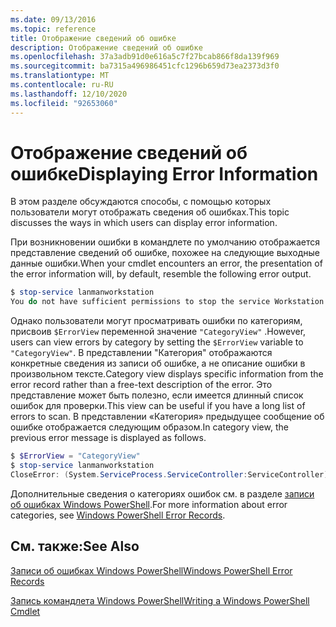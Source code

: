 ```yaml
---
ms.date: 09/13/2016
ms.topic: reference
title: Отображение сведений об ошибке
description: Отображение сведений об ошибке
ms.openlocfilehash: 37a3adb91d0e616a5c7f27bcab866f8da139f969
ms.sourcegitcommit: ba7315a496986451cfc1296b659d73ea2373d3f0
ms.translationtype: MT
ms.contentlocale: ru-RU
ms.lasthandoff: 12/10/2020
ms.locfileid: "92653060"
---
```

# <a name="displaying-error-information"></a><span data-ttu-id="e6bad-103">Отображение сведений об ошибке</span><span class="sxs-lookup"><span data-stu-id="e6bad-103">Displaying Error Information</span></span>

<span data-ttu-id="e6bad-104">В этом разделе обсуждаются способы, с помощью которых пользователи могут отображать сведения об ошибках.</span><span class="sxs-lookup"><span data-stu-id="e6bad-104">This topic discusses the ways in which users can display error information.</span></span>

<span data-ttu-id="e6bad-105">При возникновении ошибки в командлете по умолчанию отображается представление сведений об ошибке, похожее на следующие выходные данные ошибки.</span><span class="sxs-lookup"><span data-stu-id="e6bad-105">When your cmdlet encounters an error, the presentation of the error information will, by default, resemble the following error output.</span></span>

```powershell
$ stop-service lanmanworkstation
You do not have sufficient permissions to stop the service Workstation.
```

<span data-ttu-id="e6bad-106">Однако пользователи могут просматривать ошибки по категориям, присвоив `$ErrorView` переменной значение `"CategoryView"` .</span><span class="sxs-lookup"><span data-stu-id="e6bad-106">However, users can view errors by category by setting the `$ErrorView` variable to `"CategoryView"`.</span></span> <span data-ttu-id="e6bad-107">В представлении "Категория" отображаются конкретные сведения из записи об ошибке, а не описание ошибки в произвольном тексте.</span><span class="sxs-lookup"><span data-stu-id="e6bad-107">Category view displays specific information from the error record rather than a free-text description of the error.</span></span> <span data-ttu-id="e6bad-108">Это представление может быть полезно, если имеется длинный список ошибок для проверки.</span><span class="sxs-lookup"><span data-stu-id="e6bad-108">This view can be useful if you have a long list of errors to scan.</span></span> <span data-ttu-id="e6bad-109">В представлении «Категория» предыдущее сообщение об ошибке отображается следующим образом.</span><span class="sxs-lookup"><span data-stu-id="e6bad-109">In category view, the previous error message is displayed as follows.</span></span>

```powershell
$ $ErrorView = "CategoryView"
$ stop-service lanmanworkstation
CloseError: (System.ServiceProcess.ServiceController:ServiceController) [stop-service], ServiceCommandException
```

<span data-ttu-id="e6bad-110">Дополнительные сведения о категориях ошибок см. в разделе [записи об ошибках Windows PowerShell](./windows-powershell-error-records.md).</span><span class="sxs-lookup"><span data-stu-id="e6bad-110">For more information about error categories, see [Windows PowerShell Error Records](./windows-powershell-error-records.md).</span></span>

## <a name="see-also"></a><span data-ttu-id="e6bad-111">См. также:</span><span class="sxs-lookup"><span data-stu-id="e6bad-111">See Also</span></span>

[<span data-ttu-id="e6bad-112">Записи об ошибках Windows PowerShell</span><span class="sxs-lookup"><span data-stu-id="e6bad-112">Windows PowerShell Error Records</span></span>](./windows-powershell-error-records.md)

[<span data-ttu-id="e6bad-113">Запись командлета Windows PowerShell</span><span class="sxs-lookup"><span data-stu-id="e6bad-113">Writing a Windows PowerShell Cmdlet</span></span>](./writing-a-windows-powershell-cmdlet.md)
